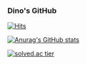 ### Dino's GitHub

[![Hits](https://hits.seeyoufarm.com/api/count/incr/badge.svg?url=https%3A%2F%2Fgithub.com%2Fdino9881&count_bg=%23000000&title_bg=%23090909&icon=cplusplus.svg&icon_color=%2329C416&title=hits&edge_flat=false)](https://hits.seeyoufarm.com)

[![Anurag's GitHub stats](https://github-readme-stats.vercel.app/api?username=dino9881&count_private=true&theme=dark&show_icons=true)](https://github.com/anuraghazra/github-readme-stats)

[![solved.ac tier](http://mazassumnida.wtf/api/v2/generate_badge?boj={te0541})](https://solved.ac/{te0541})

<!--
**dino9881/dino9881** is a ✨ _special_ ✨ repository because its `README.md` (this file) appears on your GitHub profile.

Here are some ideas to get you started:

- 🔭 I’m currently working on ...
- 🌱 I’m currently learning ...
- 👯 I’m looking to collaborate on ...
- 🤔 I’m looking for help with ...
- 💬 Ask me about ...
- 📫 How to reach me: ...
- 😄 Pronouns: ...
- ⚡ Fun fact: ...
-->

